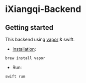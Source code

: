 # iXiangqi-Backend

## Getting started

This backend using [vapor](https://vapor.codes/) & swift.

- [Installation](https://docs.vapor.codes/install/macos/): 

`brew install vapor`

- Run:

`swift run`
